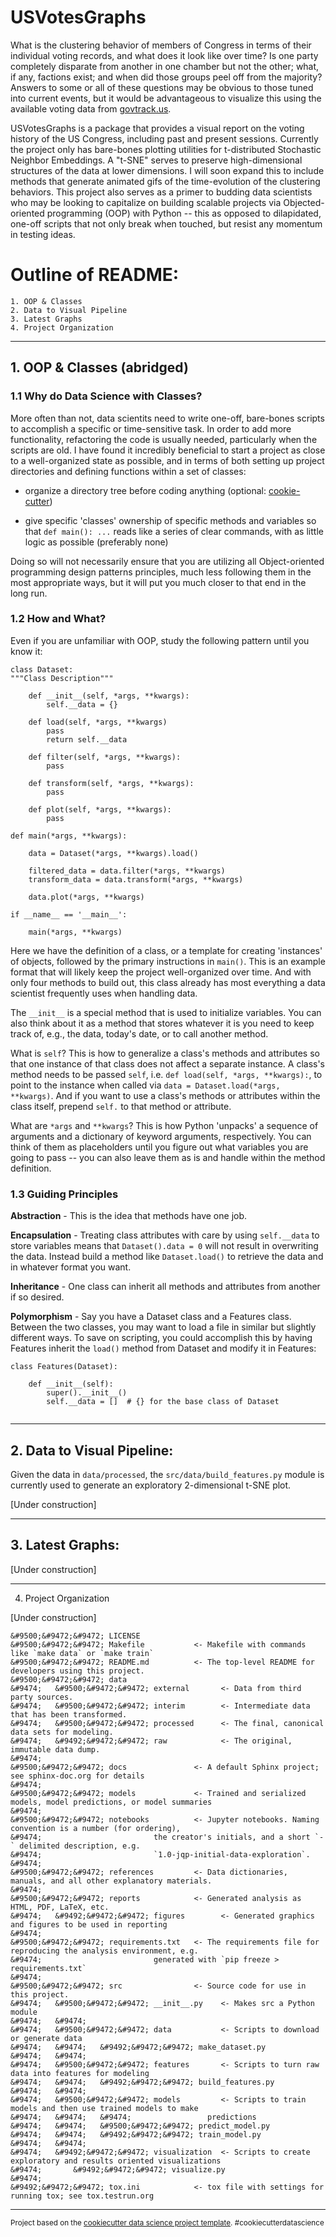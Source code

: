 # USVotesGraphs

What is the clustering behavior of members of Congress in terms of their individual voting records, and what does it look like over time? Is one
party completely disparate from another in one chamber but not the other; what, if any, factions exist; and when did those groups peel off from the majority? Answers to some or all of these questions may be obvious to those tuned into current events, but it would be advantageous to visualize this using the available voting data from [govtrack.us](https://www.govtrack.us/developers/data). 

USVotesGraphs is a package that provides a visual report on the voting history of the US Congress, including past and present sessions. Currently the project only has bare-bones plotting utilities for t-distributed Stochastic Neighbor Embeddings. A "t-SNE" serves to preserve high-dimensional structures of the data at lower dimensions. I will soon expand this to include methods that generate animated gifs of the time-evolution of the clustering behaviors. This project also serves as a primer to budding data scientists who may be looking to capitalize on building scalable projects via Objected-oriented programming (OOP) with Python -- this as opposed to dilapidated, one-off scripts that not only break when touched, but resist any momentum in testing ideas. 

# Outline of README:

	1. OOP & Classes
	2. Data to Visual Pipeline
	3. Latest Graphs
	4. Project Organization
	
------------
## 1. OOP & Classes (abridged)

### 1.1 Why do Data Science with Classes?

More often than not, data scientits need to write one-off, bare-bones scripts to accomplish a specific or 
time-sensitive task. In order to add more functionality, refactoring the code is usually needed, particularly when the scripts are old. I have found it incredibly beneficial to start a project as close to a well-organized state as possible, and in terms of both setting up project directories and defining functions within a set of classes:

* organize a directory tree before coding anything (optional: [cookie-cutter](https://github.com/audreyr/cookiecutter))

* give specific 'classes' ownership of specific methods and variables so that `def main(): ...` reads like a series of clear commands, with as little logic as possible (preferably none)

Doing so will not necessarily ensure that you are utilizing all Object-oriented programming design patterns principles, much less following them in the most appropriate ways, but it will put you much closer to that end in the long run.

### 1.2 How and What?

Even if you are unfamiliar with OOP, study the following pattern until you know it:
```
class Dataset:
"""Class Description"""
	
	def __init__(self, *args, **kwargs):
		self.__data = {}
		
	def load(self, *args, **kwargs)
		pass
		return self.__data
		
	def filter(self, *args, **kwargs):
		pass
		
	def transform(self, *args, **kwargs):
		pass
		
	def plot(self, *args, **kwargs):
		pass
		
def main(*args, **kwargs):

	data = Dataset(*args, **kwargs).load()
	
	filtered_data = data.filter(*args, **kwargs)
	transform_data = data.transform(*args, **kwargs)
	
	data.plot(*args, **kwargs)
		
if __name__ == '__main__':
	
	main(*args, **kwargs)
```

Here we have the definition of a class, or a template for creating 'instances' of objects, followed by the primary instructions in `main()`. This is an example format that will likely keep the project well-organized over time. And with only four methods to build out, this class already has most everything a data scientist frequently uses when handling data.

The `__init__` is a special method that is used to initialize variables. You can also think about it as a method that stores whatever it is you need to keep track of, e.g., the data, today's date, or to call another method.

What is `self`? This is how to generalize a class's methods and attributes so that one instance of that class does not affect a separate instance. A class's method needs to be passed `self`, i.e. `def load(self, *args, **kwargs):`, to point to the instance when called via `data = Dataset.load(*args, **kwargs)`. And if you want to use a class's methods or attributes within the class itself, prepend `self.` to that method or attribute.

What are `*args` and `**kwargs`? This is how Python 'unpacks' a sequence of arguments and a dictionary of keyword arguments, respectively. You can think of them as placeholders until you figure out what variables you are going to pass -- you can also leave them as is and handle within the method definition. 


### 1.3 Guiding Principles

**Abstraction** - This is the idea that methods have one job.

**Encapsulation** - Treating class attributes with care by using `self.__data` to store variables means that `Dataset().data = 0` will not result in overwriting the data. Instead build a method like `Dataset.load()` to retrieve the data and in whatever format you want. 

**Inheritance** - One class can inherit all methods and attributes from another if so desired. 

**Polymorphism** - Say you have a Dataset class and a Features class. Between the two classes, you may want to load a file in similar but slightly different ways. To save on scripting, you could accomplish this by having Features inherit the `load()` method from Dataset and modify it in Features:

```
class Features(Dataset):

	def __init__(self):
		super().__init__()
		self.__data = []  # {} for the base class of Dataset
		
```


------------
## 2. Data to Visual Pipeline:

Given the data in `data/processed`, the `src/data/build_features.py` module is currently used
to generate an exploratory 2-dimensional t-SNE plot.

[Under construction]

------------
## 3. Latest Graphs:

[Under construction]

------------
4. Project Organization

[Under construction]


    &#9500;&#9472;&#9472; LICENSE
    &#9500;&#9472;&#9472; Makefile           <- Makefile with commands like `make data` or `make train`
    &#9500;&#9472;&#9472; README.md          <- The top-level README for developers using this project.
    &#9500;&#9472;&#9472; data
    &#9474;   &#9500;&#9472;&#9472; external       <- Data from third party sources.
    &#9474;   &#9500;&#9472;&#9472; interim        <- Intermediate data that has been transformed.
    &#9474;   &#9500;&#9472;&#9472; processed      <- The final, canonical data sets for modeling.
    &#9474;   &#9492;&#9472;&#9472; raw            <- The original, immutable data dump.
    &#9474;
    &#9500;&#9472;&#9472; docs               <- A default Sphinx project; see sphinx-doc.org for details
    &#9474;
    &#9500;&#9472;&#9472; models             <- Trained and serialized models, model predictions, or model summaries
    &#9474;
    &#9500;&#9472;&#9472; notebooks          <- Jupyter notebooks. Naming convention is a number (for ordering),
    &#9474;                         the creator's initials, and a short `-` delimited description, e.g.
    &#9474;                         `1.0-jqp-initial-data-exploration`.
    &#9474;
    &#9500;&#9472;&#9472; references         <- Data dictionaries, manuals, and all other explanatory materials.
    &#9474;
    &#9500;&#9472;&#9472; reports            <- Generated analysis as HTML, PDF, LaTeX, etc.
    &#9474;   &#9492;&#9472;&#9472; figures        <- Generated graphics and figures to be used in reporting
    &#9474;
    &#9500;&#9472;&#9472; requirements.txt   <- The requirements file for reproducing the analysis environment, e.g.
    &#9474;                         generated with `pip freeze > requirements.txt`
    &#9474;
    &#9500;&#9472;&#9472; src                <- Source code for use in this project.
    &#9474;   &#9500;&#9472;&#9472; __init__.py    <- Makes src a Python module
    &#9474;   &#9474;
    &#9474;   &#9500;&#9472;&#9472; data           <- Scripts to download or generate data
    &#9474;   &#9474;   &#9492;&#9472;&#9472; make_dataset.py
    &#9474;   &#9474;
    &#9474;   &#9500;&#9472;&#9472; features       <- Scripts to turn raw data into features for modeling
    &#9474;   &#9474;   &#9492;&#9472;&#9472; build_features.py
    &#9474;   &#9474;
    &#9474;   &#9500;&#9472;&#9472; models         <- Scripts to train models and then use trained models to make
    &#9474;   &#9474;   &#9474;                 predictions
    &#9474;   &#9474;   &#9500;&#9472;&#9472; predict_model.py
    &#9474;   &#9474;   &#9492;&#9472;&#9472; train_model.py
    &#9474;   &#9474;
    &#9474;   &#9492;&#9472;&#9472; visualization  <- Scripts to create exploratory and results oriented visualizations
    &#9474;       &#9492;&#9472;&#9472; visualize.py
    &#9474;
    &#9492;&#9472;&#9472; tox.ini            <- tox file with settings for running tox; see tox.testrun.org


--------

<p><small>Project based on the <a target="_blank" href="https://drivendata.github.io/cookiecutter-data-science/">cookiecutter data science project template</a>. #cookiecutterdatascience</small></p>
